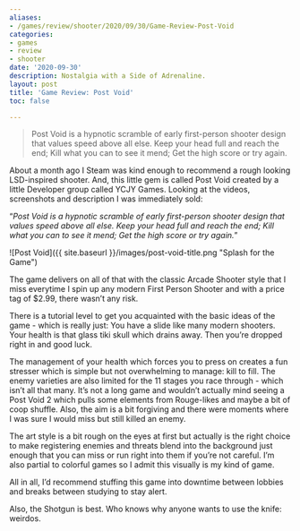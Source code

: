 ```yaml
---
aliases:
- /games/review/shooter/2020/09/30/Game-Review-Post-Void
categories:
- games
- review
- shooter
date: '2020-09-30'
description: Nostalgia with a Side of Adrenaline.
layout: post
title: 'Game Review: Post Void'
toc: false

---
```


> Post Void is a hypnotic scramble of early first-person shooter design that values speed above all else. Keep your head full and reach the end; Kill what you can to see it mend; Get the high score or try again.


About a month ago I Steam was kind enough to recommend a rough looking LSD-inspired shooter. And, this little gem is called Post Void created by a little Developer group called YCJY Games. Looking at the videos, screenshots and description I was immediately sold:

“*Post Void is a hypnotic scramble of early first-person shooter design that values speed above all else. Keep your head full and reach the end; Kill what you can to see it mend; Get the high score or try again.*”

![Post Void]({{ site.baseurl }}/images/post-void-title.png "Splash for the Game")

The game delivers on all of that with the classic Arcade Shooter style that I miss everytime I spin up any modern First Person Shooter and with a price tag of $2.99, there wasn’t any risk.

There is a tutorial level to get you acquainted with the basic ideas of the game - which is really just:
You have a slide like many modern shooters.
Your health is that glass tiki skull which drains away.
Then you’re dropped right in and good luck.

The management of your health which forces you to press on creates a fun stresser which is simple but not overwhelming to manage: kill to fill. The enemy varieties are also limited for the 11 stages you race through - which isn’t all that many. It’s not a long game and wouldn’t actually mind seeing a Post Void 2 which pulls some elements from Rouge-likes and maybe a bit of coop shuffle. Also, the aim is a bit forgiving and there were moments where I was sure I would miss but still killed an enemy.

The art style is a bit rough on the eyes at first but actually is the right choice to make registering enemies and threats blend into the background just enough that you can miss or run right into them if you’re not careful. I’m also partial to colorful games so I admit this visually is my kind of game.


All in all, I’d recommend stuffing this game into downtime between lobbies and breaks between studying to stay alert.

Also, the Shotgun is best.
Who knows why anyone wants to use the knife: weirdos.
